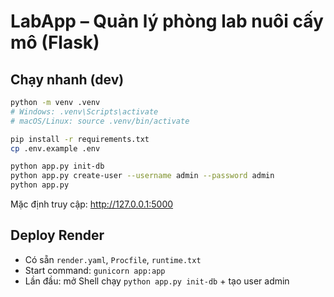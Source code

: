 # LabApp – Quản lý phòng lab nuôi cấy mô (Flask)

## Chạy nhanh (dev)
```bash
python -m venv .venv
# Windows: .venv\Scripts\activate
# macOS/Linux: source .venv/bin/activate

pip install -r requirements.txt
cp .env.example .env

python app.py init-db
python app.py create-user --username admin --password admin
python app.py
```
Mặc định truy cập: http://127.0.0.1:5000

## Deploy Render
- Có sẵn `render.yaml`, `Procfile`, `runtime.txt`
- Start command: `gunicorn app:app`
- Lần đầu: mở Shell chạy `python app.py init-db` + tạo user admin
